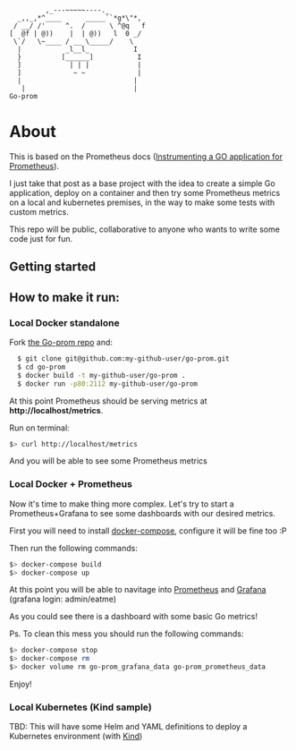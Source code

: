```
         ,_---~~~~~----._
  _,,_,*^____      _____``*g*\"*,
 / __/ /'     ^.  /      \ ^@q   f
[  @f | @))    |  | @))   l  0 _/
 \`/   \~____ / __ \_____/    \
  |           _l__l_           I
  }          [______]           I
  ]            | | |            |
  ]             ~ ~             |
  |                            |
   |                           |
Go-prom
```
# About
This is based on the Prometheus docs ([Instrumenting a GO application for Prometheus](https://prometheus.io/docs/guides/go-application/)).

I just take that post as a base project with the idea to create a simple Go application, deploy on a container and then try some Prometheus metrics on a local and kubernetes premises, in the way to make some tests with custom metrics.

This repo will be public, collaborative to anyone who wants to write some code just for fun.

## Getting started


## How to make it run:

### Local Docker standalone

Fork [the Go-prom repo](https://github.com/cosckoya/go-prom) and:

```sh
  $ git clone git@github.com:my-github-user/go-prom.git
  $ cd go-prom
  $ docker build -t my-github-user/go-prom .
  $ docker run -p80:2112 my-github-user/go-prom
```

At this point Prometheus should be serving metrics at **http://localhost/metrics**.

Run on terminal:
```bash
$> curl http://localhost/metrics
```
And you will be able to see some Prometheus metrics


### Local Docker + Prometheus

Now it's time to make thing more complex. Let's try to start a Prometheus+Grafana to see some dashboards with our desired metrics.

First you will need to install [docker-compose](https://github.com/docker/compose), configure it will be fine too :P

Then run the following commands:
```bash
$> docker-compose build
$> docker-compose up
```
At this point you will be able to navitage into [Prometheus](http://localhost:9090) and [Grafana](http://localhost:3000) (grafana login: admin/eatme)

As you could see there is a dashboard with some basic Go metrics!

Ps. To clean this mess you should run the following commands:
```bash
$> docker-compose stop
$> docker-compose rm
$> docker volume rm go-prom_grafana_data go-prom_prometheus_data
```
Enjoy!

### Local Kubernetes (Kind sample)

TBD: This will have some Helm and YAML definitions to deploy a Kubernetes environment (with [Kind](https://kind.sigs.k8s.io))
